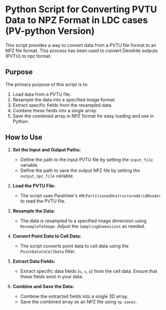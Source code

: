 # Python Script for Converting PVTU Data to NPZ Format in LDC cases (PV-python Version)

This script provides a way to convert data from a PVTU file format to an NPZ file format. This process has been used to convert Dendrite outputs (PVTU) to npz format.

## Purpose

The primary purpose of this script is to:
1. Load data from a PVTU file.
2. Resample the data into a specified image format.
3. Extract specific fields from the resampled data.
4. Combine these fields into a single array.
5. Save the combined array in NPZ format for easy loading and use in Python.

## How to Use

1. **Set the Input and Output Paths:**
   - Define the path to the input PVTU file by setting the `input_file` variable.
   - Define the path to save the output NPZ file by setting the `output_npz_file` variable.

2. **Load the PVTU File:**
   - The script uses ParaView's `XMLPartitionedUnstructuredGridReader` to read the PVTU file.

3. **Resample the Data:**
   - The data is resampled to a specified image dimension using `ResampleToImage`. Adjust the `SamplingDimensions` as needed.

4. **Convert Point Data to Cell Data:**
   - The script converts point data to cell data using the `PointDatatoCellData` filter.

5. **Extract Data Fields:**
   - Extract specific data fields (`u`, `v`, `p`) from the cell data. Ensure that these fields exist in your data.

6. **Combine and Save the Data:**
   - Combine the extracted fields into a single 3D array.
   - Save the combined array as an NPZ file using `np.savez`.